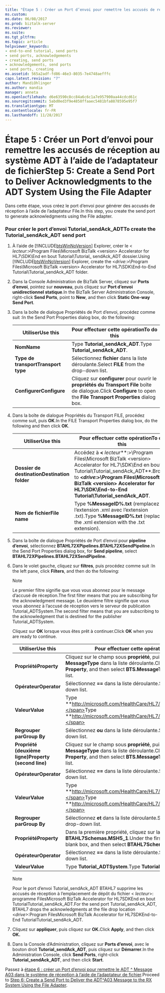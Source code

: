 ```yaml
---
title: "Étape 5 : Créer un Port d’envoi pour remettre les accusés de réception au système ADT à l’aide de l’adaptateur File | Documents Microsoft"
ms.custom: 
ms.date: 06/08/2017
ms.prod: biztalk-server
ms.reviewer: 
ms.suite: 
ms.tgt_pltfrm: 
ms.topic: article
helpviewer_keywords:
- end-to-end tutorial, send ports
- send ports, acknowledgements
- creating, send ports
- acknowledgements, send ports
- send ports, creating
ms.assetid: 565a2adf-fd86-46e3-8035-7e4748aefffc
caps.latest.revision: "7"
author: MandiOhlinger
ms.author: mandia
manager: anneta
ms.openlocfilehash: d6e63590c8cc84a6c6c1a7e957900aa44cdcd61c
ms.sourcegitcommit: 5abd0ed3f9e4858ffaaec5481bfa8878595e95f7
ms.translationtype: MT
ms.contentlocale: fr-FR
ms.lasthandoff: 11/28/2017
---
```

# <a name="step-5-create-a-send-port-to-deliver-acknowledgments-to-the-adt-system-using-the-file-adapter"></a><span data-ttu-id="f7b54-102">Étape 5 : Créer un Port d’envoi pour remettre les accusés de réception au système ADT à l’aide de l’adaptateur de fichier</span><span class="sxs-lookup"><span data-stu-id="f7b54-102">Step 5: Create a Send Port to Deliver Acknowledgments to the ADT System Using the File Adapter</span></span>
<span data-ttu-id="f7b54-103">Dans cette étape, vous créez le port d’envoi pour générer des accusés de réception à l’aide de l’adaptateur File.</span><span class="sxs-lookup"><span data-stu-id="f7b54-103">In this step, you create the send port to generate acknowledgments using the File adapter.</span></span>  
  
### <a name="to-create-the-tutorialsendackadt-send-port"></a><span data-ttu-id="f7b54-104">Pour créer le port d’envoi Tutorial_sendAck_ADT</span><span class="sxs-lookup"><span data-stu-id="f7b54-104">To create the Tutorial_sendAck_ADT send port</span></span>  
  
1.  <span data-ttu-id="f7b54-105">À l’aide de [!INCLUDE[btsWinNoVersion](../../includes/btswinnoversion-md.md)] Explorer, créer le \< *lecteur*:\>\Program Files\Microsoft BizTalk \<version\> Accelerator for HL7\SDK\End en bout Tutorial\Tutorial_ sendAck_ADT dossier.</span><span class="sxs-lookup"><span data-stu-id="f7b54-105">Using [!INCLUDE[btsWinNoVersion](../../includes/btswinnoversion-md.md)] Explorer, create the \<*drive*:\>\Program Files\Microsoft BizTalk \<version\> Accelerator for HL7\SDK\End-to-End Tutorial\Tutorial_sendAck_ADT folder.</span></span>  
  
2.  <span data-ttu-id="f7b54-106">Dans la Console Administration de BizTalk Server, cliquez sur **Ports d’envoi**, pointez sur **nouveau**, puis cliquez sur **Port d’envoi unidirectionnel statique**.</span><span class="sxs-lookup"><span data-stu-id="f7b54-106">In the BizTalk Server Administration Console, right-click **Send Ports**, point to **New**, and then click **Static One-way Send Port**.</span></span>  
  
3.  <span data-ttu-id="f7b54-107">Dans la boîte de dialogue Propriétés de Port d’envoi, procédez comme suit :</span><span class="sxs-lookup"><span data-stu-id="f7b54-107">In the Send Port Properties dialog box, do the following:</span></span>  
  
    |<span data-ttu-id="f7b54-108">Utiliser</span><span class="sxs-lookup"><span data-stu-id="f7b54-108">Use this</span></span>|<span data-ttu-id="f7b54-109">Pour effectuer cette opération</span><span class="sxs-lookup"><span data-stu-id="f7b54-109">To do this</span></span>|  
    |--------------|----------------|  
    |<span data-ttu-id="f7b54-110">**Nom**</span><span class="sxs-lookup"><span data-stu-id="f7b54-110">**Name**</span></span>|<span data-ttu-id="f7b54-111">Type **Tutorial_sendAck_ADT**.</span><span class="sxs-lookup"><span data-stu-id="f7b54-111">Type **Tutorial_sendAck_ADT**.</span></span>|  
    |<span data-ttu-id="f7b54-112">**Type de transport**</span><span class="sxs-lookup"><span data-stu-id="f7b54-112">**Transport type**</span></span>|<span data-ttu-id="f7b54-113">Sélectionnez **fichier** dans la liste déroulante.</span><span class="sxs-lookup"><span data-stu-id="f7b54-113">Select **FILE** from the drop-down list.</span></span>|  
    |<span data-ttu-id="f7b54-114">**Configurer**</span><span class="sxs-lookup"><span data-stu-id="f7b54-114">**Configure**</span></span>|<span data-ttu-id="f7b54-115">Cliquez sur **configurer** pour ouvrir le **propriétés du Transport File** boîte de dialogue.</span><span class="sxs-lookup"><span data-stu-id="f7b54-115">Click **Configure** to open the **File Transport Properties** dialog box.</span></span>|  
  
4.  <span data-ttu-id="f7b54-116">Dans la boîte de dialogue Propriétés du Transport FILE, procédez comme suit, puis **OK**.</span><span class="sxs-lookup"><span data-stu-id="f7b54-116">In the FILE Transport Properties dialog box, do the following and then click **OK**.</span></span>  
  
    |<span data-ttu-id="f7b54-117">Utiliser</span><span class="sxs-lookup"><span data-stu-id="f7b54-117">Use this</span></span>|<span data-ttu-id="f7b54-118">Pour effectuer cette opération</span><span class="sxs-lookup"><span data-stu-id="f7b54-118">To do this</span></span>|  
    |--------------|----------------|  
    |<span data-ttu-id="f7b54-119">**Dossier de destination**</span><span class="sxs-lookup"><span data-stu-id="f7b54-119">**Destination folder**</span></span>|<span data-ttu-id="f7b54-120">Accédez à  **\<**  *lecteur***:\>\Program Files\Microsoft BizTalk \<version\> Accelerator for HL7\SDK\End en bout Tutorial\Tutorial_sendAck_ADT**.</span><span class="sxs-lookup"><span data-stu-id="f7b54-120">Browse to **\<***drive***:\>\Program Files\Microsoft BizTalk \<version\> Accelerator for HL7\SDK\End-to-End Tutorial\Tutorial_sendAck_ADT**.</span></span>|  
    |<span data-ttu-id="f7b54-121">**Nom de fichier**</span><span class="sxs-lookup"><span data-stu-id="f7b54-121">**File name**</span></span>|<span data-ttu-id="f7b54-122">Type **%MessageID%.txt** (remplacez l’extension .xml avec l’extension .txt).</span><span class="sxs-lookup"><span data-stu-id="f7b54-122">Type **%MessageID%.txt** (replace the .xml extension with the .txt extension).</span></span>|  
  
5.  <span data-ttu-id="f7b54-123">Dans la boîte de dialogue Propriétés de Port d’envoi pour **pipeline d’envoi**, sélectionnez **BTAHL72XPipelines.BTAHL72XSendPipeline**.</span><span class="sxs-lookup"><span data-stu-id="f7b54-123">In the Send Port Properties dialog box, for **Send pipeline**, select **BTAHL72XPipelines.BTAHL72XSendPipeline**.</span></span>  
  
6.  <span data-ttu-id="f7b54-124">Dans le volet gauche, cliquez sur **filtres**, puis procédez comme suit :</span><span class="sxs-lookup"><span data-stu-id="f7b54-124">In the left pane, click **Filters**, and then do the following:</span></span>  
  
    > [!NOTE]
    >  <span data-ttu-id="f7b54-125">Le premier filtre signifie que vous vous abonnez pour le message d’accusé de réception.</span><span class="sxs-lookup"><span data-stu-id="f7b54-125">The first filter means that you are subscribing for the acknowledgment message.</span></span> <span data-ttu-id="f7b54-126">Le deuxième filtre signifie que vous vous abonnez à l’accusé de réception vers le serveur de publication Tutorial_ADTSystem.</span><span class="sxs-lookup"><span data-stu-id="f7b54-126">The second filter means that you are subscribing to the acknowledgment that is destined for the publisher Tutorial_ADTSystem.</span></span>  
  
     <span data-ttu-id="f7b54-127">Cliquez sur **OK** lorsque vous êtes prêt à continuer.</span><span class="sxs-lookup"><span data-stu-id="f7b54-127">Click **OK** when you are ready to continue.</span></span>  
  
    |<span data-ttu-id="f7b54-128">Utiliser</span><span class="sxs-lookup"><span data-stu-id="f7b54-128">Use this</span></span>|<span data-ttu-id="f7b54-129">Pour effectuer cette opération</span><span class="sxs-lookup"><span data-stu-id="f7b54-129">To do this</span></span>|  
    |--------------|----------------|  
    |<span data-ttu-id="f7b54-130">**Propriété**</span><span class="sxs-lookup"><span data-stu-id="f7b54-130">**Property**</span></span>|<span data-ttu-id="f7b54-131">Cliquez sur le champ sous **propriété**, puis sélectionnez **BTS. MessageType** dans la liste déroulante.</span><span class="sxs-lookup"><span data-stu-id="f7b54-131">Click the field under **Property**, and then select **BTS.MessageType** from the drop-down list.</span></span>|  
    |<span data-ttu-id="f7b54-132">**Opérateur**</span><span class="sxs-lookup"><span data-stu-id="f7b54-132">**Operator**</span></span>|<span data-ttu-id="f7b54-133">Sélectionnez  **==**  dans la liste déroulante.</span><span class="sxs-lookup"><span data-stu-id="f7b54-133">Select **==** from the drop-down list.</span></span>|  
    |<span data-ttu-id="f7b54-134">**Valeur**</span><span class="sxs-lookup"><span data-stu-id="f7b54-134">**Value**</span></span>|<span data-ttu-id="f7b54-135">Type **http://microsoft.com/HealthCare/HL7/2X#ACK_24_GLO_DEF**.</span><span class="sxs-lookup"><span data-stu-id="f7b54-135">Type **http://microsoft.com/HealthCare/HL7/2X#ACK_24_GLO_DEF**.</span></span>|  
    |<span data-ttu-id="f7b54-136">**Regrouper par**</span><span class="sxs-lookup"><span data-stu-id="f7b54-136">**Group By**</span></span>|<span data-ttu-id="f7b54-137">Sélectionnez **ou** dans la liste déroulante.</span><span class="sxs-lookup"><span data-stu-id="f7b54-137">Select **OR** from the drop-down list.</span></span>|  
    |<span data-ttu-id="f7b54-138">**Propriété (deuxième ligne)**</span><span class="sxs-lookup"><span data-stu-id="f7b54-138">**Property (second line)**</span></span>|<span data-ttu-id="f7b54-139">Cliquez sur le champ sous **propriété**, puis sélectionnez **BTS. MessageType** dans la liste déroulante.</span><span class="sxs-lookup"><span data-stu-id="f7b54-139">Click the field under **Property**, and then select **BTS.MessageType** from the drop-down list.</span></span>|  
    |<span data-ttu-id="f7b54-140">**Opérateur**</span><span class="sxs-lookup"><span data-stu-id="f7b54-140">**Operator**</span></span>|<span data-ttu-id="f7b54-141">Sélectionnez  **==**  dans la liste déroulante.</span><span class="sxs-lookup"><span data-stu-id="f7b54-141">Select **==** from the drop-down list.</span></span>|  
    |<span data-ttu-id="f7b54-142">**Valeur**</span><span class="sxs-lookup"><span data-stu-id="f7b54-142">**Value**</span></span>|<span data-ttu-id="f7b54-143">Type **http://microsoft.com/HealthCare/HL7/2X#ACK_25_GLO_DEF.**</span><span class="sxs-lookup"><span data-stu-id="f7b54-143">Type **http://microsoft.com/HealthCare/HL7/2X#ACK_25_GLO_DEF.**</span></span>|  
    |<span data-ttu-id="f7b54-144">**Regrouper par**</span><span class="sxs-lookup"><span data-stu-id="f7b54-144">**Group By**</span></span>|<span data-ttu-id="f7b54-145">Sélectionnez **et** dans la liste déroulante.</span><span class="sxs-lookup"><span data-stu-id="f7b54-145">Select **AND** from the drop-down list.</span></span>|  
    |<span data-ttu-id="f7b54-146">**Propriété**</span><span class="sxs-lookup"><span data-stu-id="f7b54-146">**Property**</span></span>|<span data-ttu-id="f7b54-147">Dans la première propriété, cliquez sur la zone vierge, puis **BTAHL7Schemas.MSH5_1**.</span><span class="sxs-lookup"><span data-stu-id="f7b54-147">Under the first property, click the blank box, and then select **BTAHL7Schemas.MSH5_1**.</span></span>|  
    |<span data-ttu-id="f7b54-148">**Opérateur**</span><span class="sxs-lookup"><span data-stu-id="f7b54-148">**Operator**</span></span>|<span data-ttu-id="f7b54-149">Sélectionnez  **==**  dans la liste déroulante.</span><span class="sxs-lookup"><span data-stu-id="f7b54-149">Select **==** from the drop-down list.</span></span>|  
    |<span data-ttu-id="f7b54-150">**Valeur**</span><span class="sxs-lookup"><span data-stu-id="f7b54-150">**Value**</span></span>|<span data-ttu-id="f7b54-151">Type **Tutorial_ADTSystem**.</span><span class="sxs-lookup"><span data-stu-id="f7b54-151">Type **Tutorial_ADTSystem**.</span></span>|  
  
    > [!NOTE]
    >  <span data-ttu-id="f7b54-152">Pour le port d’envoi Tutorial_sendAck_ADT BTAHL7 supprime les accusés de réception à l’emplacement de dépôt du fichier \< *lecteur*\>: programme FilesMicrosoft BizTalk <version> Accelerator for HL7SDKEnd en bout TutorialTutorial_sendAck_ADT.</span><span class="sxs-lookup"><span data-stu-id="f7b54-152">For the send port Tutorial_sendAck_ADT, BTAHL7 drops the acknowledgments at the file drop location \<*drive*\>:Program FilesMicrosoft BizTalk <version> Accelerator for HL7SDKEnd-to-End TutorialTutorial_sendAck_ADT.</span></span>  
  
7.  <span data-ttu-id="f7b54-153">Cliquez sur **appliquer**, puis cliquez sur **OK.**</span><span class="sxs-lookup"><span data-stu-id="f7b54-153">Click **Apply**, and then click **OK.**</span></span>  
  
8.  <span data-ttu-id="f7b54-154">Dans la Console d’Administration, cliquez sur **Ports d’envoi**, avec le bouton droit **Tutorial_sendAck_ADT**, puis cliquez sur **Démarrer**.</span><span class="sxs-lookup"><span data-stu-id="f7b54-154">In the Administration Console, click **Send Ports**, right-click **Tutorial_sendAck_ADT**, and then click **Start**.</span></span>  
  
 <span data-ttu-id="f7b54-155">Passez à [étape 6 : créer un Port d’envoi pour remettre le ADT ^ Message A03 dans le système de réception à l’aide de l’adaptateur de fichier](../../adapters-and-accelerators/accelerator-hl7/step-6-create-send-port-to-deliver-adt^a03-message-to-rx-system-using-file.md).</span><span class="sxs-lookup"><span data-stu-id="f7b54-155">Proceed to [Step 6: Create a Send Port to Deliver the ADT^A03 Message to the RX System Using the File Adapter](../../adapters-and-accelerators/accelerator-hl7/step-6-create-send-port-to-deliver-adt^a03-message-to-rx-system-using-file.md).</span></span>